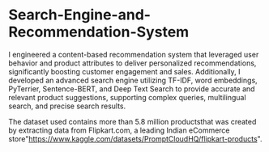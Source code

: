 # Search-Engine-and-Recommendation-System
I engineered a content-based recommendation system that leveraged user behavior and product attributes to deliver personalized recommendations, significantly boosting customer engagement and sales.
Additionally, I developed an advanced search engine utilizing TF-IDF, word embeddings, PyTerrier, Sentence-BERT, and Deep Text Search to provide accurate and relevant product suggestions, supporting complex queries, multilingual search, and precise search results.

The dataset used contains more than 5.8 million productsthat was created by extracting data from Flipkart.com, a leading Indian eCommerce store"https://www.kaggle.com/datasets/PromptCloudHQ/flipkart-products".

